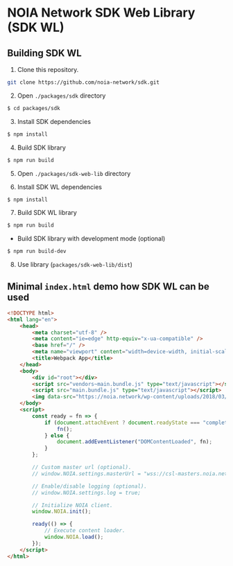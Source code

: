 # NOIA Network SDK Web Library (SDK WL)

## Building SDK WL

1.  Clone this repository.

```sh
git clone https://github.com/noia-network/sdk.git
```

2.  Open `./packages/sdk` directory

```sh
$ cd packages/sdk
```

3. Install SDK dependencies

```sh
$ npm install
```

4.  Build SDK library

```sh
$ npm run build
```

5. Open `./packages/sdk-web-lib` directory

6. Install SDK WL dependencies

```sh
$ npm install
```

7.  Build SDK WL library

```sh
$ npm run build
```

- Build SDK library with development mode (optional)

```sh
$ npm run build-dev
```

8.  Use library (`packages/sdk-web-lib/dist`)

## Minimal `index.html` demo how SDK WL can be used

```html
<!DOCTYPE html>
<html lang="en">
    <head>
        <meta charset="utf-8" />
        <meta content="ie=edge" http-equiv="x-ua-compatible" />
        <base href="/" />
        <meta name="viewport" content="width=device-width, initial-scale=1" />
        <title>Webpack App</title>
    </head>
    <body>
        <div id="root"></div>
        <script src="vendors~main.bundle.js" type="text/javascript"></script>
        <script src="main.bundle.js" type="text/javascript"></script>
        <img data-src="https://noia.network/wp-content/uploads/2018/03/icon.jpg" />
    </body>
    <script>
        const ready = fn => {
            if (document.attachEvent ? document.readyState === "complete" : document.readyState !== "loading") {
                fn();
            } else {
                document.addEventListener("DOMContentLoaded", fn);
            }
        };

        // Custom master url (optional).
        // window.NOIA.settings.masterUrl = "wss://csl-masters.noia.network:5566";

        // Enable/disable logging (optional).
        // window.NOIA.settings.log = true;

        // Initialize NOIA client.
        window.NOIA.init();

        ready(() => {
            // Execute content loader.
            window.NOIA.load();
        });
    </script>
</html>
```
